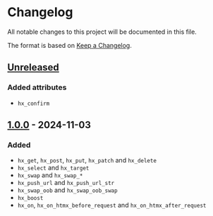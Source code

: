 # Changelog

All notable changes to this project will be documented in this file.

The format is based on [Keep a Changelog](https://keepachangelog.com/en/1.1.0/).


## [Unreleased]

### Added attributes

* `hx_confirm`


## [1.0.0] - 2024-11-03

### Added

* `hx_get`, `hx_post`, `hx_put`, `hx_patch` and `hx_delete`
* `hx_select` and `hx_target`
* `hx_swap` and `hx_swap_*`
* `hx_push_url` and `hx_push_url_str`
* `hx_swap_oob` and `hx_swap_oob_swap`
* `hx_boost`
* `hx_on`, `hx_on_htmx_before_request` and `hx_on_htmx_after_request`

[Unreleased]: https://github.com/jcornaz/fun-htmx/compare/v1.0.0...HEAD
[1.0.0]: https://github.com/jcornaz/fun-htmx/compare/...v1.0.0
